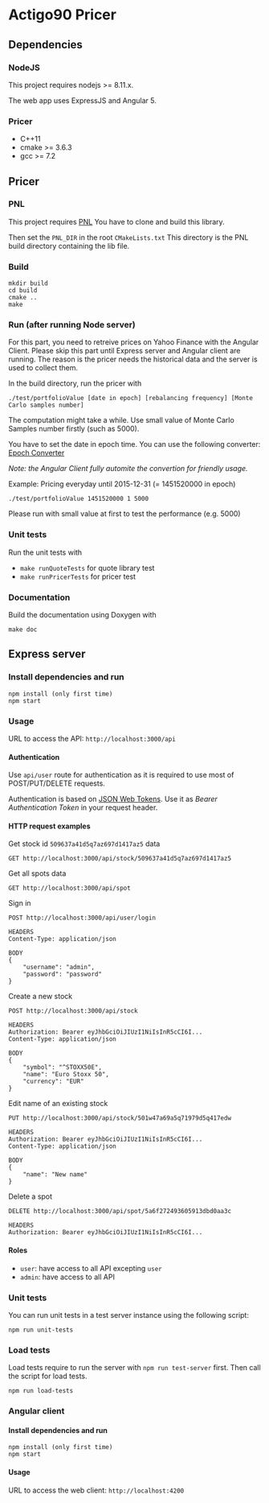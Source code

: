 # Actigo90 Pricer

## Dependencies

### NodeJS

This project requires nodejs >= 8.11.x.

The web app uses ExpressJS and Angular 5.

### Pricer

- C++11
- cmake >= 3.6.3
- gcc >= 7.2

## Pricer

### PNL

This project requires [PNL](https://github.com/pnlnum/pnl)
You have to clone and build this library.

Then set the `PNL_DIR` in the root `CMakeLists.txt`
This directory is the PNL build directory containing the lib file.

### Build

```
mkdir build
cd build
cmake ..
make
```

### Run (after running Node server)

For this part, you need to retreive prices on Yahoo Finance with the Angular
Client. Please skip this part until Express server and Angular client are
running. The reason is the pricer needs the historical data and the server is
used to collect them.

In the build directory, run the pricer with
```
./test/portfolioValue [date in epoch] [rebalancing frequency] [Monte Carlo samples number]
```
The computation might take a while. Use small value of Monte Carlo Samples
number firstly (such as 5000).

You have to set the date in epoch time. You can use the following converter:
[Epoch Converter](https://www.epochconverter.com)

*Note: the Angular Client fully automite the convertion for friendly usage.*

Example: Pricing everyday until 2015-12-31 (= 1451520000 in epoch)
```
./test/portfolioValue 1451520000 1 5000
```
Please run with small value at first to test the performance (e.g. 5000)

### Unit tests

Run the unit tests with
- `make runQuoteTests` for quote library test
- `make runPricerTests` for pricer test

### Documentation

Build the documentation using Doxygen with
```
make doc
```

## Express server

### Install dependencies and run

```
npm install (only first time)
npm start
```

### Usage

URL to access the API: `http://localhost:3000/api`

#### Authentication

Use ``api/user`` route for authentication as it is required to use most of POST/PUT/DELETE requests.

Authentication is based on [JSON Web Tokens](https://jwt.io). Use it as *Bearer Authentication Token* in your request header.

#### HTTP request examples

Get stock id `509637a41d5q7az697d1417az5` data
```
GET http://localhost:3000/api/stock/509637a41d5q7az697d1417az5
```

Get all spots data
```
GET http://localhost:3000/api/spot
```

Sign in
```
POST http://localhost:3000/api/user/login

HEADERS
Content-Type: application/json

BODY
{
    "username": "admin",
    "password": "password"
}
```

Create a new stock
```
POST http://localhost:3000/api/stock

HEADERS
Authorization: Bearer eyJhbGciOiJIUzI1NiIsInR5cCI6I...
Content-Type: application/json

BODY
{
    "symbol": "^STOXX50E",
    "name": "Euro Stoxx 50",
    "currency": "EUR"
}
```

Edit name of an existing stock
```
PUT http://localhost:3000/api/stock/501w47a69a5q71979d5q417edw

HEADERS
Authorization: Bearer eyJhbGciOiJIUzI1NiIsInR5cCI6I...
Content-Type: application/json

BODY
{
    "name": "New name"
}
```

Delete a spot
```
DELETE http://localhost:3000/api/spot/5a6f272493605913dbd0aa3c

HEADERS
Authorization: Bearer eyJhbGciOiJIUzI1NiIsInR5cCI6I...
```

#### Roles

- ``user``: have access to all API excepting ``user``
- ``admin``: have access to all API

### Unit tests

You can run unit tests in a test server instance using the following script:
```
npm run unit-tests
```

### Load tests

Load tests require to run the server with `npm run test-server` first.
Then call the script for load tests.
```
npm run load-tests
```

### Angular client

#### Install dependencies and run

```
npm install (only first time)
npm start
```

#### Usage

URL to access the web client: `http://localhost:4200`
